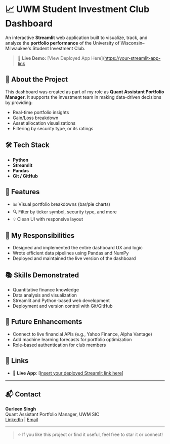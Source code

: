 # 📈 UWM Student Investment Club Dashboard

An interactive **Streamlit** web application built to visualize, track, and analyze the **portfolio performance** of the University of Wisconsin–Milwaukee's Student Investment Club.

> 🔗 **Live Demo:** [View Deployed App Here]([https://your-streamlit-app-link](https://sic-portfolio.streamlit.app/])

## 💼 About the Project

This dashboard was created as part of my role as **Quant Assistant Portfolio Manager**. It supports the investment team in making data-driven decisions by providing:

- Real-time portfolio insights
- Gain/Loss breakdown
- Asset allocation visualizations
- Filtering by security type, or its ratings

## 🛠️ Tech Stack

- **Python**
- **Streamlit**
- **Pandas**
- **Git / GitHub**

## 🚀 Features

- 📊 Visual portfolio breakdowns (bar/pie charts)
- 🔍 Filter by ticker symbol, security type, and more
- 💡 Clean UI with responsive layout

## 🤝 My Responsibilities

- Designed and implemented the entire dashboard UX and logic
- Wrote efficient data pipelines using Pandas and NumPy
- Deployed and maintained the live version of the dashboard

## 📚 Skills Demonstrated

- Quantitative finance knowledge
- Data analysis and visualization
- Streamlit and Python-based web development
- Deployment and version control with Git/GitHub

## 🧪 Future Enhancements

- Connect to live financial APIs (e.g., Yahoo Finance, Alpha Vantage)
- Add machine learning forecasts for portfolio optimization
- Role-based authentication for club members

## 📎 Links

- 🔗 **Live App**: [[Insert your deployed Streamlit link here](https://sic-portfolio.streamlit.app/)]

---

## 📬 Contact

**Gurleen Singh**  
Quant Assistant Portfolio Manager, UWM SIC  
[LinkedIn]([https://www.linkedin.com/in/-gurleen-singh/]) | [Email](gurleen4@uwm.edu)

---

> ⭐ If you like this project or find it useful, feel free to star it or connect!
